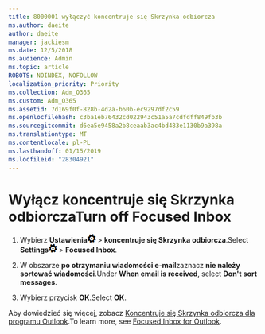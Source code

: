 ```yaml
---
title: 8000001 wyłączyć koncentruje się Skrzynka odbiorcza
ms.author: daeite
author: daeite
manager: jackiesm
ms.date: 12/5/2018
ms.audience: Admin
ms.topic: article
ROBOTS: NOINDEX, NOFOLLOW
localization_priority: Priority
ms.collection: Adm_O365
ms.custom: Adm_O365
ms.assetid: 7d169f0f-828b-4d2a-b60b-ec9297df2c59
ms.openlocfilehash: c3ba1eb76432cd022943c51a5a7cdfdff849fb3b
ms.sourcegitcommit: d6ea5e9458a2b8ceaab3ac4bd483e1130b9a398a
ms.translationtype: MT
ms.contentlocale: pl-PL
ms.lasthandoff: 01/15/2019
ms.locfileid: "28304921"
---
```

# <a name="turn-off-focused-inbox"></a><span data-ttu-id="5b682-102">Wyłącz koncentruje się Skrzynka odbiorcza</span><span class="sxs-lookup"><span data-stu-id="5b682-102">Turn off Focused Inbox</span></span>

1. <span data-ttu-id="5b682-103">Wybierz **Ustawienia**![ustawienia](media/f4b2e798-fff1-4a14-931f-5677a4543b58.png) \> **koncentruje się Skrzynka odbiorcza**.</span><span class="sxs-lookup"><span data-stu-id="5b682-103">Select **Settings**![Settings](media/f4b2e798-fff1-4a14-931f-5677a4543b58.png) \> **Focused Inbox**.</span></span>
    
2. <span data-ttu-id="5b682-104">W obszarze **po otrzymaniu wiadomości e-mail**zaznacz **nie należy sortować wiadomości**.</span><span class="sxs-lookup"><span data-stu-id="5b682-104">Under **When email is received**, select **Don't sort messages**.</span></span>
    
3. <span data-ttu-id="5b682-105">Wybierz przycisk **OK**.</span><span class="sxs-lookup"><span data-stu-id="5b682-105">Select **OK**.</span></span>
    
<span data-ttu-id="5b682-106">Aby dowiedzieć się więcej, zobacz [Koncentruje się Skrzynka odbiorcza dla programu Outlook](https://go.microsoft.com/fwlink/p/?linkid=873108).</span><span class="sxs-lookup"><span data-stu-id="5b682-106">To learn more, see [Focused Inbox for Outlook](https://go.microsoft.com/fwlink/p/?linkid=873108).</span></span>
  

